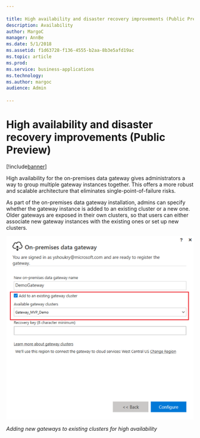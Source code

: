 ```yaml
---

title: High availability and disaster recovery improvements (Public Preview)
description: Availability
author: MargoC
manager: AnnBe
ms.date: 5/1/2018
ms.assetid: f1d63728-f136-4555-b2aa-8b3e5afd19ac
ms.topic: article
ms.prod: 
ms.service: business-applications
ms.technology: 
ms.author: margoc
audience: Admin

---
```


# High availability and disaster recovery improvements (Public Preview)

[!include[banner](../../../includes/banner.md)]

High availability for the on-premises data gateway gives administrators a way to
group multiple gateway instances together. This offers a more robust and
scalable architecture that eliminates single-point-of-failure risks.

As part of the on-premises data gateway installation, admins can specify whether
the gateway instance is added to an existing cluster or a new one. Older
gateways are exposed in their own clusters, so that users can either associate
new gateway instances with the existing ones or set up new clusters.

![Adding new gateways to existing clusters for high availability](media/high-availability-disaster-recovery-improvements-public-preview-1.png "Adding new gateways to existing clusters for high availability")

*Adding new gateways to existing clusters for high availability*
